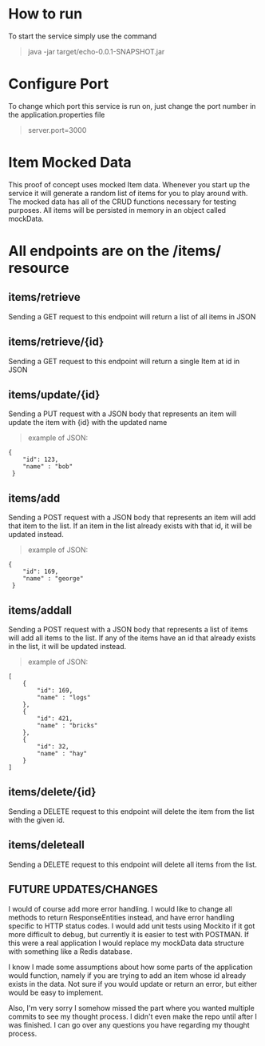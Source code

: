 # How to run
To start the service simply use the command

> java -jar target/echo-0.0.1-SNAPSHOT.jar

# Configure Port
To change which port this service is run on, just change the port number in the application.properties file

> server.port=3000


# Item Mocked Data
This proof of concept uses mocked Item data. Whenever you start up the service it will generate a random list of items for you to play around with.
The mocked data has all of the CRUD functions necessary for testing purposes. All items will be persisted in memory
in an object called mockData.

# All endpoints are on the /items/ resource
## items/retrieve
Sending a GET request to this endpoint will return a list of all items in JSON

## items/retrieve/{id}
Sending a GET request to this endpoint will return a single Item at id in JSON

## items/update/{id}
Sending a PUT request with a JSON body that represents an item will update the item with {id} with the updated name
> example of JSON:
```
{
    "id": 123,
    "name" : "bob" 
 }
```
## items/add
Sending a POST request with a JSON body that represents an item will add that item to the list. If an item in the list
already exists with that id, it will be updated instead.

> example of JSON:
```
{
    "id": 169,
    "name" : "george" 
 }
```

## items/addall
Sending a POST request with a JSON body that represents a list of items will add all items to the list. If any of the 
items have an id that already exists in the list, it will be updated instead.

> example of JSON:
```
[
    {
        "id": 169,
        "name" : "logs" 
    },
    {
        "id": 421,
        "name" : "bricks" 
    },
    {
        "id": 32,
        "name" : "hay" 
    }
]
```


## items/delete/{id}
Sending a DELETE request to this endpoint will delete the item from the list with the given id.

## items/deleteall
Sending a DELETE request to this endpoint will delete all items from the list.

## FUTURE UPDATES/CHANGES
I would of course add more error handling. I would like to change all methods to return ResponseEntities instead, and have
error handling specific to HTTP status codes. I would add unit tests using Mockito if it got more difficult to debug, 
but currently it is easier to test with POSTMAN. If this were a real application I would replace my mockData data structure
with something like a Redis database. 

I know I made some assumptions about how some parts of the application would function, namely if you are trying to add
an item whose id already exists in the data. Not sure if you would update or return an error, but either would be
easy to implement. 

Also, I'm very sorry I somehow missed the part where you wanted multiple commits to see my thought process.
I didn't even make the repo until after I was finished. I can go over any questions you have regarding my thought process.